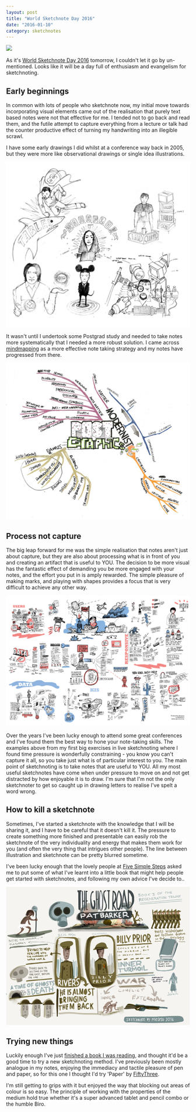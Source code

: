 ```yaml
---
layout: post
title: "World Sketchnote Day 2016"
date: "2016-01-10"
category: sketchnotes
---
```


[![](http://sketchnotearmy.com/storage/post-images/wsd-logo-200px.png?__SQUARESPACE_CACHEVERSION=1451666769957)](http://sketchnotearmy.com/world-sketchnote-day/)

As it's [World Sketchnote Day 2016](http://sketchnotearmy.com/world-sketchnote-day/) tomorrow, I couldn't let it go by un-mentioned. Looks like it will be a day full of enthusiasm and evangelism for sketchnoting.

## Early beginnings

In common with lots of people who sketchnote now, my initial move towards incorporating visual elements came out of the realisation that purely text based notes were not that effective for me. I tended not to go back and read them, and the futile attempt to capture everything from a lecture or talk had the counter productive effect of turning my handwriting into an illegible scrawl.

I have some early drawings I did whilst at a conference way back in 2005, but they were more like observational drawings or single idea illustrations.

![Sketchnotes from @media2005](images/media2005/media2005-sketchnotes.jpg)

It wasn't until I undertook some Postgrad study and needed to take notes more systematically that I needed a more robust solution. I came across [mindmapping](https://en.wikipedia.org/wiki/Mind_map) as a more effective note taking strategy and my notes have progressed from there.

![Lecture Mindmap](images/post-modernist-graphics-mindmap.jpg)

## Process not capture

The big leap forward for me was the simple realisation that notes aren't just about capture, but they are also about processing what is in front of you and creating an artifact that is useful to YOU. The decision to be more visual has the fantastic effect of demanding you be more engaged with your notes, and the effort you put in is amply rewarded. The simple pleasure of making marks, and playing with shapes provides a focus that is very difficult to achieve any other way.

![Collection of first big conference sketchnotes](images/iwmw12/iwmw12.png)

Over the years I've been lucky enough to attend some great conferences and I've found them the best way to hone your note-taking skills. The examples above from my first big exercises in live sketchnoting where I found time pressure is wonderfully constraining - you know you can't capture it all, so you take just what is of particular interest to you. The main point of sketchnoting is to take notes that are useful to YOU. All my most useful sketchnotes have come when under pressure to move on and not get distracted by how enjoyable it is to draw. I'm sure that I'm not the only sketchnoter to get so caught up in drawing letters to realise I've spelt a word wrong.

## How to kill a sketchnote

Sometimes, I've started a sketchnote with the knowledge that I will be sharing it, and I have to be careful that it doesn't kill it. The pressure to create something more finished and presentable can easily rob the sketchnote of the very individuality and energy that makes them work for you (and often the very thing that intrigues other people). The line between illustration and sketchnote can be pretty blurred sometime.

I've been lucky enough that the lovely people at [Five Simple Steps](http://www.fivesimplesteps.com) asked me to put some of what I've learnt into a little book that might help people get started with sketchnotes, and following my own advice I've decide to..

![](images/books/the-ghost-road.png)

## Trying new things

Luckily enough I've just [finished a book I was reading](/sketchnotes/the-ghost-road.html), and thought it'd be a good time to try a new sketchnoting method. I've previously been mostly analogue in my notes, enjoying the immediacy and tactile pleasure of pen and paper, so for this one I thought I'd try 'Paper' by [FiftyThree](https://www.fiftythree.com/).

I'm still getting to grips with it but enjoyed the way that blocking out areas of colour is so easy. The principle of working with the properties of the medium hold true whether it's a super advanced tablet and pencil combo or the humble Biro.
